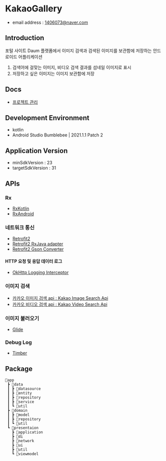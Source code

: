 # KakaoGallery
- email address : 1406073@naver.com <br />

## Introduction
포털 사이트 Daum 플랫폼에서 이미지 검색과 검색된 이미지를 보관함에 저장하는 안드로이드 어플리케이션
1. 검색어에 걸맞는 이미지, 비디오 검색 결과를 섬네일 이미지로 표시
2. 저장하고 싶은 이미지는 이미지 보관함에 저장 

## Docs
 - [프로젝트 관리](https://full-growth-4d2.notion.site/KakaoGallery-e1de93d4a6cb452989253006bc06e59d)

## Development Environment
- kotlin
- Android Studio Bumblebee | 2021.1.1 Patch 2

## Application Version
- minSdkVersion : 23
- targetSdkVersion : 31

## APIs
### Rx
- [RxKotlin](https://github.com/ReactiveX/RxKotlin)
- [RxAndroid](https://github.com/Reactivex/Rxandroid/wiki)

### 네트워크 통신
- [Retrofit2](https://github.com/square/retrofit)
- [Retrofit2 RxJava adapter](https://github.com/square/retrofit/tree/master/retrofit-adapters/rxjava3)
- [Retrofit2 Gson Converter](https://github.com/square/retrofit/tree/master/retrofit-converters/gson)

#### HTTP 요청 및 응답 데이터 로그
- [OkHttp Logging Interceptor](https://github.com/square/okhttp/tree/master/okhttp-logging-interceptor )
  
### 이미지 검색
- [카카오 이미지 검색 api : Kakao Image Search Api](https://developers.kakao.com/docs/latest/ko/daum-search/dev-guide#search-image )
- [카카오 비디오 검색 api : Kakao Video Search Api](https://developers.kakao.com/docs/latest/ko/daum-search/dev-guide#search-video)

### 이미지 불러오기
- [Glide](https://github.com/bumptech/glide )
  
### Debug Log
- [Timber](https://github.com/JakeWharton/timber)
  
## Package
``` 
📂app
 ┣ 📂data
 ┃ ┣ 📂datasource
 ┃ ┣ 📂entity
 ┃ ┣ 📂repository
 ┃ ┣ 📂service 
 ┃ ┗ 📂util
 ┣ 📂domain
 ┃ ┣ 📂model
 ┃ ┣ 📂repository
 ┃ ┗ 📂util
 ┗ 📂presentaion
   ┣ 📂application
   ┣ 📂di
   ┣ 📂network
   ┣ 📂ui
   ┣ 📂util
   ┗ 📂viewmodel
```

